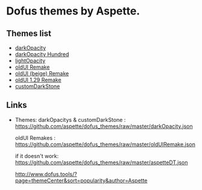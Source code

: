 # Dofus themes by Aspette.

## Themes list

- [darkOpacity](https://github.com/aspette/dofus_themes/blob/master/themes/darkOpacity/darkOpacity.jpg?raw=true)
- [darkOpacity Hundred](https://github.com/aspette/dofus_themes/blob/master/themes/darkOpacity%20Hundred/darkOpacityHundred.jpg?raw=true)
- [lightOpacity](https://github.com/aspette/dofus_themes/blob/master/themes/lightOpacity/lightOpacity.jpg?raw=true)
- [oldUI Remake](https://github.com/aspette/dofus_themes/blob/master/themes/oldUI%20Remake/oldUIPreview.jpg?raw=true)
- [oldUI (beige) Remake](https://raw.githubusercontent.com/aspette/dofus_themes/master/themes/oldUI%20beige%20Remake/oldUIPreview.jpg?raw=true)
- [oldUI 1.29 Remake](https://github.com/aspette/dofus_themes/blob/master/themes/oldUI%201.29%20Remake/oldUIPreview.jpg?raw=true)
- [customDarkStone](https://github.com/aspette/dofus_themes/blob/master/themes/customDarkStone/darkStonePreview.jpg?raw=true)

## Links

- Themes:
	darkOpacitys & customDarkStone : https://github.com/aspette/dofus_themes/raw/master/darkOpacity.json
	
	oldUI Remakes : https://github.com/aspette/dofus_themes/raw/master/oldUIRemake.json
  
  if it doesn't work: 
  https://github.com/aspette/dofus_themes/raw/master/aspetteDT.json
  
  http://www.dofus.tools/?page=themeCenter&sort=popularity&author=Aspette
